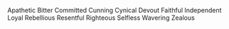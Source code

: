 Apathetic
Bitter
Committed
Cunning
Cynical
Devout
Faithful
Independent
Loyal
Rebellious
Resentful
Righteous
Selfless
Wavering
Zealous